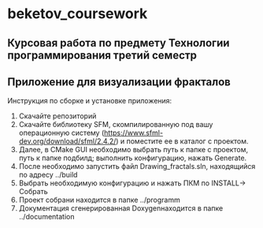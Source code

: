 # beketov_coursework
## Курсовая работа по предмету Технологии программирования третий семестр
## Приложение для визуализации фракталов

Инструкция по сборке и установке приложения:
1. Скачайте репозиторий
2. Скачайте библиотеку SFM, скомпилированную под вашу операционную систему (https://www.sfml-dev.org/download/sfml/2.4.2/) и поместите ее в каталог с проектом.
3. Далее, в CMake GUI необходимо выбрать путь к папке с проектом, путь к папке подбилд; выполнить конфигурацию, нажать Generate.
4. После необходимо запустить файл Drawing_fractals.sln, находящийся по адресу ../build
5. Выбрать необходимую конфигурацию и нажать ПКМ по INSTALL-> Собрать
6. Проект собрани находится в папке ../programm
7. Документация сгенерированная Doxygenнаходится в папке ../documentation
